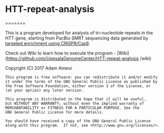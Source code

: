 # HTT-repeat-analysis

=======

This is a program developed for analysis of tri-nucleotide repeats in the HTT gene, starting from PacBio SMRT sequencing data generated by [targeted enrichment using CRISPR/Cas9](https://www.biorxiv.org/content/early/2017/10/16/203919).

Check out Wiki to learn how to execute the program - [Wiki](https://github.com/UppsalaGenomeCenter/HTT-repeat-analysis
/wiki)

Copyright (C) 2017 Adam Ameur

    This program is free software: you can redistribute it and/or modify
    it under the terms of the GNU General Public License as published by
    the Free Software Foundation, either version 3 of the License, or
    (at your option) any later version.

    This program is distributed in the hope that it will be useful,
    but WITHOUT ANY WARRANTY; without even the implied warranty of
    MERCHANTABILITY or FITNESS FOR A PARTICULAR PURPOSE. See the
    GNU General Public License for more details.

    You should have received a copy of the GNU General Public License
    along with this program.  If not, see <http://www.gnu.org/licenses/>.
